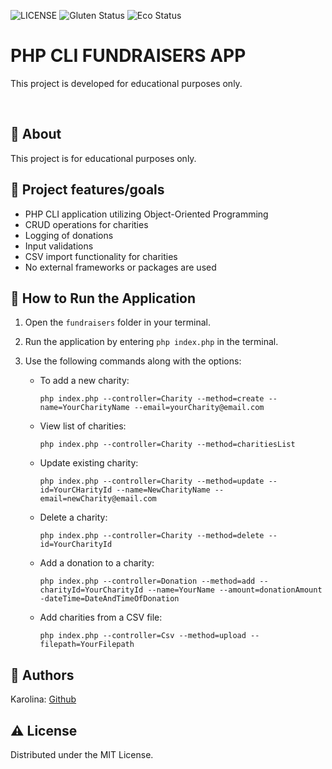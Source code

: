 ![LICENSE](https://img.shields.io/badge/license-MIT-blue.svg?style=flat-square)
![Gluten Status](https://img.shields.io/badge/Gluten-Free-green.svg)
![Eco Status](https://img.shields.io/badge/ECO-Friendly-green.svg)

# PHP CLI FUNDRAISERS APP

This project is developed for educational purposes only.

<br>

## 🌟 About

This project is for educational purposes only.

## 🎯 Project features/goals

- PHP CLI application utilizing Object-Oriented Programming
- CRUD operations for charities
- Logging of donations
- Input validations
- CSV import functionality for charities
- No external frameworks or packages are used

## 🧰 How to Run the Application

1. Open the `fundraisers` folder in your terminal.
2. Run the application by entering `php index.php` in the terminal.
3. Use the following commands along with the options:

   - To add a new charity:
     ```
     php index.php --controller=Charity --method=create --name=YourCharityName --email=yourCharity@email.com
     ```
   - View list of charities:
     ```
     php index.php --controller=Charity --method=charitiesList
     ```
   - Update existing charity:
     ```
     php index.php --controller=Charity --method=update --id=YourCHarityId --name=NewCharityName --email=newCharity@email.com
     ```
   - Delete a charity:
     ```
     php index.php --controller=Charity --method=delete --id=YourCharityId
     ```
   - Add a donation to a charity:
     ```
     php index.php --controller=Donation --method=add --charityId=YourCharityId --name=YourName --amount=donationAmount -dateTime=DateAndTimeOfDonation
     ```
   - Add charities from a CSV file:
     ```
     php index.php --controller=Csv --method=upload --filepath=YourFilepath
     ```

## 🎅 Authors

Karolina: [Github](https://github.com/KarolinaMonkeviciute)

## ⚠️ License

Distributed under the MIT License.
